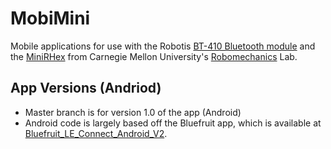 # MobiMini

Mobile applications for use with the Robotis [BT-410 Bluetooth module](http://www.robotis.us/bt-410/) and the [MiniRHex](https://github.com/robomechanics/MiniRHex) from Carnegie Mellon University's [Robomechanics](https://www.cmu.edu/me/robomechanicslab/) Lab.

## App Versions (Andriod)
- Master branch is for version 1.0 of the app (Android)
- Android code is largely based off the Bluefruit app, which is available at [Bluefruit_LE_Connect_Android_V2](https://github.com/adafruit/Bluefruit_LE_Connect_Android_V2).
